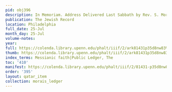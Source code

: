 ```yaml
---
pid: obj396
description: In Memoriam. Address Delivered Last Sabbath by Rev. S. Morais.
publication: The Jewish Record
location: Philadelphia
full_date: 25-Jul
month_day: 25-Jul
volume-notes:
year:
full: https://colenda.library.upenn.edu/phalt/iiif/2/ark81431p35d8nw83%2FSHA256E-s8238648--e5c2a7fa088d4da88fcc8dabf1f4d439b8801ce5ed2db480000777408fc04879.jpeg/full/3500,/0/default.jpg
thumb: https://colenda.library.upenn.edu/phalt/iiif/2/ark81431p35d8nw83%2FSHA256E-s8238648--e5c2a7fa088d4da88fcc8dabf1f4d439b8801ce5ed2db480000777408fc04879.jpeg/full/!200,200/0/default.jpg
index_terms: Messianic faith|Public Ledger, The
toc: '410'
manifest: https://colenda.library.upenn.edu/phalt/iiif/2/81431-p35d8nw83/manifest
order: '395'
layout: qatar_item
collection: morais_ledger
---
```


